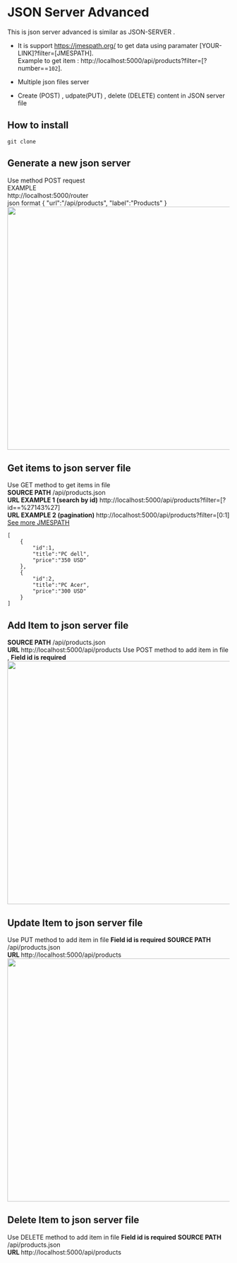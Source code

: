 # JSON Server Advanced
This is json server advanced is similar as JSON-SERVER . 
* It is support https://jmespath.org/ to  get data using paramater [YOUR-LINK]?filter=[JMESPATH].
<br/>Example to get item : http://localhost:5000/api/products?filter=[?number==`102`].

* Multiple json files server<br/>

* Create (POST) , udpate(PUT) , delete (DELETE) content in JSON server file<br/>

## How to install 
```
git clone 

```

## Generate a new json server

Use method POST request <br/>
EXAMPLE<br/>
http://localhost:5000/router <br/>
json format
{
	"url":"/api/products",
	"label":"Products"
} 
<br/>
<img src="http://miandrilala.com/sites/drupalmada/files/2020-10/Screen%20Shot%202020-10-13%20at%209.24.08%20AM.png" style="max-width:100%" width="550px"/>
## Get items to json server file
Use GET method to get items in file <br/>
<b>SOURCE PATH</b> /api/products.json <br/>
<b>URL EXAMPLE 1 (search by id)</b> http://localhost:5000/api/products?filter=[?id==%27143%27] <br/>
<b>URL EXAMPLE 2 (pagination) </b> http://localhost:5000/api/products?filter=[0:1] 
<br/><a href="https://jmespath.org/tutorial.html"> See more JMESPATH </a>

```
[
	{
		"id":1,
		"title":"PC dell",
		"price":"350 USD"
	},
	{
		"id":2,
		"title":"PC Acer",
		"price":"300 USD"
	}
]
```
## Add Item to json server file

<b>SOURCE PATH</b> /api/products.json <br/>
<b>URL </b> http://localhost:5000/api/products
Use POST method to add item in file , <b>Field id is required</b>
<br/>
<img src="http://miandrilala.com/sites/drupalmada/files/2020-10/Screen%20Shot%202020-10-13%20at%208.48.21%20PM_0.png" width="550px"/>
<br/>
## Update Item to json server file
Use PUT method to add item in file <b>Field id is required</b>
<b>SOURCE PATH</b> /api/products.json <br/>
<b>URL </b> http://localhost:5000/api/products 
<br/>
<img src="http://miandrilala.com/sites/drupalmada/files/2020-10/Screen%20Shot%202020-10-13%20at%209.45.43%20PM.png" width="550px" />
<br/>
## Delete Item to json server file
Use DELETE method to add item in file <b>Field id is required</b>
<b>SOURCE PATH</b> /api/products.json <br/>
<b>URL </b> http://localhost:5000/api/products

